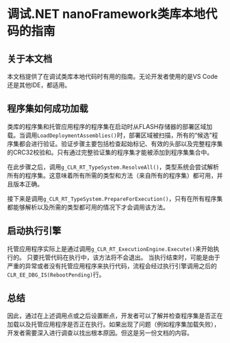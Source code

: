 # 调试.NET nanoFramework类库本地代码的指南

## 关于本文档

本文档提供了在调试类库本地代码时有用的指南。无论开发者使用的是VS Code还是其他IDE，都适用。

## 程序集如何成功加载

类库的程序集和托管应用程序的程序集在启动时从FLASH存储器的部署区域加载。当调用`LoadDeploymentAssemblies()`时，部署区域被扫描，所有的“候选”程序集都会进行验证。验证步骤主要包括检查起始标记、有效的头部以及完整程序集的CRC32校验和。只有通过完整验证集的程序集才能被添加到程序集集合中。

在此步骤之后，调用`g_CLR_RT_TypeSystem.ResolveAll()`，类型系统会尝试解析所有的程序集。这意味着所有所需的类型和方法（来自所有的程序集）都可用，并且版本正确。

接下来是调用`g_CLR_RT_TypeSystem.PrepareForExecution()`，只有在所有程序集都能够解析以及所需的类型都可用的情况下才会调用该方法。

## 启动执行引擎

托管应用程序实际上是通过调用`g_CLR_RT_ExecutionEngine.Execute()`来开始执行的。
只要托管代码在执行中，该方法将不会退出。
当执行结束时，可能是由于严重的异常或者没有托管应用程序来执行代码，流程会经过执行引擎调用之后的`CLR_EE_DBG_IS(RebootPending)`行。

## 总结

因此，通过在上述调用点或之后设置断点，开发者可以了解并检查程序集是否正在加载以及托管应用程序是否正在执行。如果出现了问题（例如程序集加载失败），开发者需要深入进行调查以找出根本原因。但这是另一份文档的内容。
